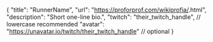 {
  "title": "RunnerName",
  "url": "https://proforprof.com/wikiprofia/<slug>.html",
  "description": "Short one-line bio.",
  "twitch": "their_twitch_handle",           // lowercase recommended
  "avatar": "https://unavatar.io/twitch/their_twitch_handle" // optional
}
